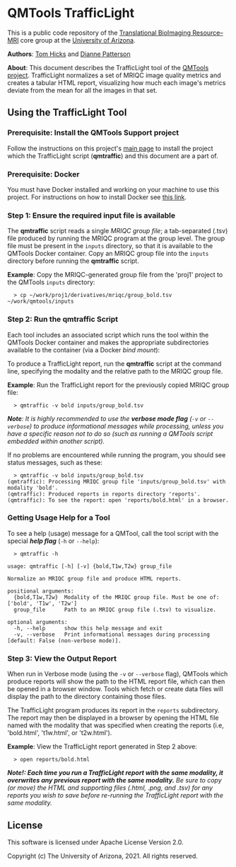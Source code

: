 ﻿# QMTools TrafficLight

This is a public code repository of the [Translational BioImaging Resource–MRI](https://research.arizona.edu/facilities/core-facilities/translational-bioimaging-resource-mri) core group at the [University of Arizona](https://www.arizona.edu/).

**Authors**: [Tom Hicks](https://github.com/hickst) and [Dianne Patterson](https://github.com/dkp)

**About**: This document describes the TrafficLight tool of the [QMTools project](https://github.com/hickst/qmtools). TrafficLight normalizes a set of MRIQC image quality metrics and creates a tabular HTML report, visualizing how much each image's metrics deviate from the mean for all the images in that set.

## Using the TrafficLight Tool

### **Prerequisite**: Install the QMTools Support project

Follow the instructions on this project's [main page](https://github.com/hickst/qmtools-support) to install the project which the TrafficLight script (**qmtraffic**) and this document are a part of.

### **Prerequisite**: Docker

You must have Docker installed and working on your machine to use this project. For instructions on how to install Docker see [this link](https://docs.docker.com/get-docker/).

### **Step 1**: Ensure the required input file is available

The **qmtraffic** script reads a single *MRIQC group file*; a tab-separated (.tsv) file produced by running the MRIQC program at the group level. The group file must be present in the `inputs` directory, so that it is available to the QMTools Docker container. Copy an MRIQC group file into the `inputs` directory before running the **qmtraffic** script.

****Example****: Copy the MRIQC-generated group file from the 'proj1' project to the QMTools `inputs` directory:
```
  > cp ~/work/proj1/derivatives/mriqc/group_bold.tsv ~/work/qmtools/inputs
```

### **Step 2**: Run the **qmtraffic** Script

Each tool includes an associated script which runs the tool within the QMTools Docker container and makes the appropriate subdirectories available to the container (via a Docker *bind mount*):

To produce a TrafficLight report, run the **qmtraffic** script at the command line, specifying the modality and the relative path to the MRIQC group file.

**Example**: Run the TrafficLight report for the previously copied MRIQC group file:
```
  > qmtraffic -v bold inputs/group_bold.tsv
```
***Note**: It is highly recommended to use the **verbose mode flag** (`-v` or `--verbose`) to produce informational messages while processing, unless you have a specific reason not to do so (such as running a QMTools script embedded within another script).*

If no problems are encountered while running the program, you should see status messages, such as these:
```
  > qmtraffic -v bold inputs/group_bold.tsv
(qmtraffic): Processing MRIQC group file 'inputs/group_bold.tsv' with modality 'bold'.
(qmtraffic): Produced reports in reports directory 'reports'.
(qmtraffic): To see the report: open 'reports/bold.html' in a browser.
```

### Getting Usage Help for a Tool

To see a help (usage) message for a QMTool, call the tool script with the special ***help flag*** (`-h` or `--help`):
```
  > qmtraffic -h

usage: qmtraffic [-h] [-v] {bold,T1w,T2w} group_file

Normalize an MRIQC group file and produce HTML reports.

positional arguments:
  {bold,T1w,T2w}  Modality of the MRIQC group file. Must be one of: ['bold', 'T1w', 'T2w']
  group_file      Path to an MRIQC group file (.tsv) to visualize.

optional arguments:
  -h, --help      show this help message and exit
  -v, --verbose   Print informational messages during processing [default: False (non-verbose mode)].
```

### **Step 3**: View the Output Report

When run in Verbose mode (using the `-v` or `--verbose` flag), QMTools which produce reports will show the path to the HTML report file, which can then be opened in a browser window. Tools which fetch or create data files will display the path to the directory containing those files.

The TrafficLight program produces its report in the `reports` subdirectory. The report may then be displayed in a browser by opening the HTML file named with the modality that was specified when creating the reports (i.e, 'bold.html', 't1w.html', or 't2w.html').

**Example**: View the TrafficLight report generated in Step 2 above:
```
  > open reports/bold.html
```

***Note!: Each time you run a TrafficLight report with the same modality, it overwrites any previous report with the same modality.** Be sure to copy (or move) the HTML and supporting files (.html, .png, and .tsv) for any reports you wish to save before re-running the TrafficLight report with the same modality.*

## License

This software is licensed under Apache License Version 2.0.

Copyright (c) The University of Arizona, 2021. All rights reserved.
